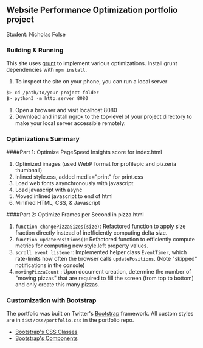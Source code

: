 ## Website Performance Optimization portfolio project

Student: Nicholas Folse

### Building & Running

This site uses [grunt](http://gruntjs.com/) to implement various optimizations.
Install grunt dependencies with `npm install`.

1. To inspect the site on your phone, you can run a local server

  ```bash
  $> cd /path/to/your-project-folder
  $> python3 -m http.server 8080
  ```

1. Open a browser and visit localhost:8080
1. Download and install [ngrok](https://ngrok.com/) to the top-level of your project directory to make your local server accessible remotely.

### Optimizations Summary

####Part 1: Optimize PageSpeed Insights score for index.html

1. Optimized images (used WebP format for profilepic and pizzeria thumbnail)
1. Inlined style.css, added media="print" for print.css
1. Load web fonts asynchronously with javascript
1. Load javascript with async
1. Moved inlined javascript to end of html
1. Minified HTML, CSS, & Javascript

####Part 2: Optimize Frames per Second in pizza.html

1. `function changePizzaSizes(size)`: Refactored function to apply size fraction directly instead of inefficiently computing delta size.
1. `function updatePositions()`: Refactored function to efficiently compute metrics for computing new style.left property values.
1. `scroll event listener`: Implemented helper class `EventTimer`, which rate-limits how often the browser calls `updatePositions`. (Note "skipped" notifications in the console)
1. `movingPizzaCount` : Upon document creation, determine the number of "moving pizzas" that are required to fill the screen (from top to bottom) and only create this many pizzas.

### Customization with Bootstrap
The portfolio was built on Twitter's <a href="http://getbootstrap.com/">Bootstrap</a> framework. All custom styles are in `dist/css/portfolio.css` in the portfolio repo.

* <a href="http://getbootstrap.com/css/">Bootstrap's CSS Classes</a>
* <a href="http://getbootstrap.com/components/">Bootstrap's Components</a>
